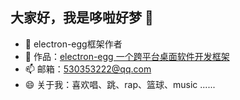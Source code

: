 ## 大家好，我是哆啦好梦 👋

- 🔭 electron-egg框架作者
- 🌱 作品：<a href="https://github.com/wallace5303/electron-egg" target="_blank">electron-egg 一个跨平台桌面软件开发框架</a>
- 📫 邮箱：530353222@qq.com
- 😄 关于我：喜欢唱、跳、rap、篮球、music ......


